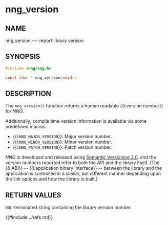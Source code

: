 # nng_version

## NAME

nng_version --- report library version

## SYNOPSIS

```c
#include <nng/nng.h>

const char * nng_version(void);
```

## DESCRIPTION

The `nng_version()` function returns a human readable {{i:version number}}
for _NNG_.

Additionally, compile time version information is available
via some predefined macros:

- {{i:`NNG_MAJOR_VERSION`}}: Major version number.
- {{i:`NNG_MINOR_VERSION`}}: Minor version number.
- {{i:`NNG_PATCH_VERSION`}}: Patch version number.

_NNG_ is developed and released using
[Semantic Versioning 2.0](http://www.semver.org), and
the version numbers reported refer to both the API and the library itself.
(The {{i:ABI}} -- {{i:application binary interface}} -- between the
library and the application is controlled in a similar, but different
manner depending upon the link options and how the library is built.)

## RETURN VALUES

`NUL`-terminated string containing the library version number.

{{#include ../refs.md}}
